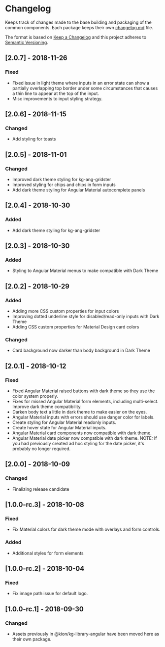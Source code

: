 # Changelog
Keeps track of changes made to the base building and packaging of the common components. Each package keeps their own [changelog.md](http://keepachangelog.com/en/1.0.0/) file.

The format is based on [Keep a Changelog](http://keepachangelog.com/en/1.0.0/)
and this project adheres to [Semantic Versioning](http://semver.org/spec/v2.0.0.html).


## [2.0.7] - 2018-11-26
### Fixed
- Fixed issue in light theme where inputs in an error state can show a partially overlapping top border under some circumstances that causes a thin line to appear at the top of the input.
- Misc improvements to input styling strategy.

## [2.0.6] - 2018-11-15
### Changed
- Add styling for toasts

## [2.0.5] - 2018-11-01
### Changed
- Improved dark theme styling for kg-ang-gridster
- Improved styling for chips and chips in form inputs
- Add dark theme styling for Angular Material autocomplete panels

## [2.0.4] - 2018-10-30
### Added
- Add dark theme styling for kg-ang-gridster

## [2.0.3] - 2018-10-30
### Added
- Styling to Angular Material menus to make compatible with Dark Theme

## [2.0.2] - 2018-10-29
### Added
- Adding more CSS custom properties for input colors
- Improving dotted underline style for disabled/read-only inputs with Dark Theme
- Adding CSS custom properties for Material Design card colors
### Changed
- Card background now darker than body background in Dark Theme

## [2.0.1] - 2018-10-12
### Fixed
- Fixed Angular Material raised buttons with dark theme so they use the color system properly.
- Fixes for missed Angular Material form elements, including multi-select.  Improve dark theme compatibility.
- Darken body text a little in dark theme to make easier on the eyes.
- Angular Material inputs with errors should use danger color for labels.
- Create styling for Angular Material readonly inputs.
- Create hover state for Angular Material inputs.
- Angular Material card components now compatible with dark theme.
- Angular Material date picker now compatible with dark theme.  NOTE: If you had previously created ad hoc styling for the date picker, it's probably no longer required.

## [2.0.0] - 2018-10-09
### Changed
- Finalizing release candidate

## [1.0.0-rc.3] - 2018-10-08
### Fixed
- Fix Material colors for dark theme mode with overlays and form controls.
### Added
- Additional styles for form elements

## [1.0.0-rc.2] - 2018-10-04
### Fixed
- Fix image path issue for default logo.

## [1.0.0-rc.1] - 2018-09-30
### Changed
- Assets previously in @kion/kg-library-angular have been moved here as their own package.
